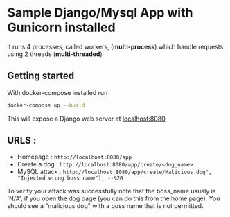 # Sample Django/Mysql App with Gunicorn installed
it runs 4 processes, called workers, (**multi-process**) which handle requests using 2 threads (**multi-threaded**)

## Getting started
With docker-compose installed run
```bash
docker-compose up --build
```
This will expose a Django web server at [localhost:8080](http://localhost:8080)

## URLS : 
- Homepage : `http://localhost:8080/app`
- Create a dog : `http://localhost:8080/app/create/<dog_name>`
- MySQL attack : `http://localhost:8080/app/create/Malicious dog", "Injected wrong boss name"); --%20`

To verify your attack was successfully note that the boss_name usualy is 'N/A', if you open the dog page (you can do this from the home page). You should see a "malicious dog" with a boss name that is not permitted.
